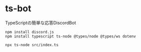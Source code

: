 # ts-bot
TypeScriptの簡単な応答DiscordBot
```
npm install discord.js
npm install typescript ts-node @types/node @types/ws dotenv
```
```
npx ts-node src/index.ts
````
